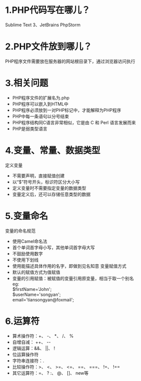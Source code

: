 # 1.PHP代码写在哪儿？
Sublime Text 3、JetBrains PhpStorm

# 2.PHP文件放到哪儿？
PHP程序文件需要放在服务器的网站根目录下，通过浏览器访问执行

# 3.相关问题
- PHP程序文件的扩展名为.php
- PHP程序可以嵌入到HTML中
- PHP程序必须放到一对PHP标记中，才能解释为PHP程序
- PHP中每一条语句以分号结束
- PHP程序结构同C语言非常相似，它是由 C 和 Perl 语言发展而来
- PHP是弱类型语言

# 4.变量、常量、数据类型  
定义变量
- 不需要声明，直接赋值创建
- 以“$”符号开头，标识符区分大小写
- 定义变量时不需要指定变量的数据类型
- 变量定义后，还可以存储任意类型的数据

# 5.变量命名
变量的命名规范    
- 使用Camel命名法  
- 首个单词首字母小写，其他单词首字母大写
- 不鼓励使用数字
- 不使用下划线
- 使用能描述具体作用的名字，即做到见名知意
变量赋值方式  
- 默认的赋值方式为值赋值
- 变量的引用赋值：被赋值的变量引用原变量，相当于取一个别名  
eg:  
  $firstName='John';  
  $userName='songyan';  
  email='tiansongyan@foxmail';  

# 6.运算符
- 算术操作符：+、 -、 *、 /、 %
- 自增自减： ++、 --
- 逻辑运算：&&、 ||、 !
- 位运算操作符
- 字符串连接符：.
- 比较操作符：>、 <、 >=、 <=、 ==、 ===、 !=、 !==
- 其它运算符：=、 ? :、 @、 []、 new等

